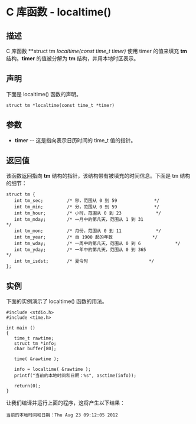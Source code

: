 
# C 库函数 - localtime()

  

## 描述

C 库函数 **struct tm *localtime(const time_t *timer)** 使用 timer 的值来填充 **tm** 结构。**timer** 的值被分解为 **tm** 结构，并用本地时区表示。

## 声明

下面是 localtime() 函数的声明。

```
struct tm *localtime(const time_t *timer)

```

## 参数

*   **timer** -- 这是指向表示日历时间的 time_t 值的指针。

## 返回值

该函数返回指向 **tm** 结构的指针，该结构带有被填充的时间信息。下面是 tm 结构的细节：

```
struct tm {
   int tm_sec;         /* 秒，范围从 0 到 59				*/
   int tm_min;         /* 分，范围从 0 到 59				*/
   int tm_hour;        /* 小时，范围从 0 到 23				*/
   int tm_mday;        /* 一月中的第几天，范围从 1 到 31	                */
   int tm_mon;         /* 月份，范围从 0 到 11				*/
   int tm_year;        /* 自 1900 起的年数				*/
   int tm_wday;        /* 一周中的第几天，范围从 0 到 6		        */
   int tm_yday;        /* 一年中的第几天，范围从 0 到 365	                */
   int tm_isdst;       /* 夏令时						*/	
};

```

## 实例

下面的实例演示了 localtime() 函数的用法。

```
#include <stdio.h>
#include <time.h>

int main ()
{
   time_t rawtime;
   struct tm *info;
   char buffer[80];

   time( &rawtime );

   info = localtime( &rawtime );
   printf("当前的本地时间和日期：%s", asctime(info));

   return(0);
}

```

让我们编译并运行上面的程序，这将产生以下结果：

```
当前的本地时间和日期：Thu Aug 23 09:12:05 2012

```

  

